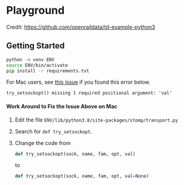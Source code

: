 # Playground

Credit: https://github.com/openraildata/td-example-python3

## Getting Started

```sh
python -m venv ENV
source ENV/bin/activate
pip install -r requirements.txt
```

For Mac users, see [this
issue](https://github.com/jasonrbriggs/stomp.py/issues/391) if you found this
error below.

```
try_setsockopt() missing 1 required positional argument: 'val'
```

#### Work Around to Fix the Issue Above on Mac

1. Edit the file `ENV/lib/python3.8/site-packages/stomp/transport.py`
1. Search for `def try_setsockopt`.
1. Change the code from
    ```py
    def try_setsockopt(sock, name, fam, opt, val)
    ```

    to

    ```py
    def try_setsockopt(sock, name, fam, opt, val=None)
    ```
